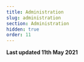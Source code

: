 ```yaml
---
title: Administration
slug: administration
section: Administration
hidden: true
order: 11
---
```


**Last updated 11th May 2021**

